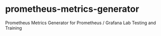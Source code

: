 # prometheus-metrics-generator
Prometheus Metrics Generator for Prometheus / Grafana Lab Testing and Training
